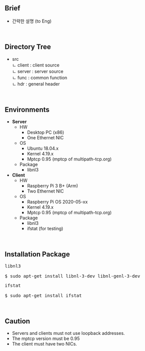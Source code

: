## Brief
* 간략한 설명 (to Eng)

<br>

## Directory Tree
* src  
ㄴ client : client source  
ㄴ server : server source  
ㄴ func : common function  
ㄴ hdr : general header   

<br>

## Environments
* **Server**
	* HW
		* Desktop PC (x86)
		* One Ethernet NIC
	* OS
		* Ubuntu 18.04.x
		* Kernel 4.19.x
		* Mptcp 0.95 (mptcp of multipath-tcp.org)
	* Package
		* libnl3
* **Client**
	* HW
		* Raspberry Pi 3 B+ (Arm)
		* Two Ethernet NIC
	* OS
		* Raspberry Pi OS 2020-05-xx
		* Kernel 4.19.x
		* Mptcp 0.95 (mptcp of multipath-tcp.org)
	* Package
		* libnl3
		* ifstat (for testing)

<br>

## Installation Package
<pre>
libnl3

$ sudo apt-get install libnl-3-dev libnl-genl-3-dev
</pre>

<pre>
ifstat

$ sudo apt-get install ifstat
</pre>

<br>

## Caution
* Servers and clients must not use loopback addresses.
* The mptcp version must be 0.95
* The client must have two NICs.

